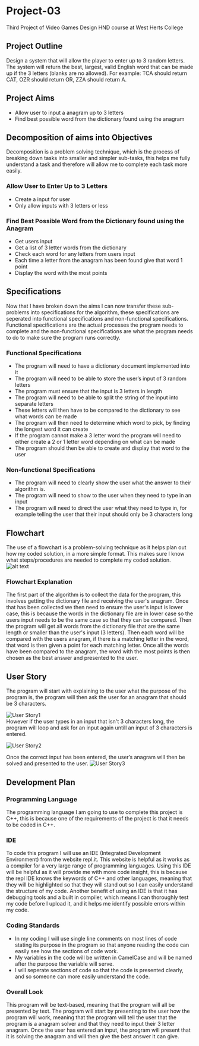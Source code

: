 # Project-03
Third Project of Video Games Design HND course at West Herts College 
## Project Outline ##
Design a system that will allow the player to enter up to 3 random letters. The system will return the best, largest, valid English word that can be made up if the 3 letters (blanks are no allowed). For example: TCA should return CAT, OZR should return OR, ZZA should return A.
## Project Aims
* Allow user to input a anagram up to 3 letters
* Find best possible word from the dictionary found using the anagram
## Decomposition of aims into Objectives
Decomposition is a problem solving technique, which is the process of breaking down tasks into smaller and simpler sub-tasks, this helps me fully understand a task and therefore will allow me to complete each task more easily.
### Allow User to Enter Up to 3 Letters
* Create a input for user
* Only allow inputs with 3 letters or less
### Find Best Possible Word from the Dictionary found using the Anagram
* Get users input
* Get a list of 3 letter words from the dictionary
* Check each word for any letters from users input
* Each time a letter from the anagram has been found give that word 1 point
* Display the word with the most points
## Specifications
Now that I have broken down the aims I can now transfer these sub-problems into specifications for the algorithm, these specifications are seperated into functional specifications and non-functional specifications. Functional specifications are the actual processes the program needs to complete and the non-functional specifications are what the program needs to do to make sure the program runs correctly.
### Functional Specifications ###
* The program will need to have a dictionary document implemented into it
*	The program will need to be able to store the user’s input of 3 random letters
*	The program must ensure that the input is 3 letters in length
*	The program will need to be able to split the string of the input into separate letters
*	These letters will then have to be compared to the dictionary to see what words can be made
*	The program will then need to determine which word to pick, by finding the longest word it can create
*	If the program cannot make a 3 letter word the program will need to either create a 2 or 1 letter word depending on what can be made
*	The program should then be able to create and display that word to the user
### Non-functional Specifications ###
* The program will need to clearly show the user what the answer to their algorithm is.
* The program will need to show to the user when they need to type in an input
* The program will need to direct the user what they need to type in, for example telling the user that their input should only be 3 characters long
## Flowchart ##
The use of a flowchart is a problem-solving technique as it helps plan out how my coded solution, in a more simple format. This makes sure I know what steps/procedures are needed to complete my coded solution. 
![alt text](https://github.com/SDearing/Project-03/blob/master/RepositoryAssets/flowchart.png)
### Flowchart Explanation ###
The first part of the algorithm is to collect the data for the program, this involves getting the dictionary file and receiving the user's anagram. Once that has been collected we then need to ensure the user's input is lower case, this is because the words in the dictionary file are in lower case so the users input needs to be the same case so that they can be compared. Then the program will get all words from the dictionary file that are the same length or smaller than the user's input (3 letters). Then each word will be compared with the users anagram, if there is a matching letter in the word, that word is then given a point for each matching letter. Once all the words have been compared to the anagram, the word with the most points is then chosen as the best answer and presented to the user.    
## User Story ##
The program will start with explaining to the user what the purpose of the program is, the program will then ask the user for an anagram that should be 3 characters.

![User Story1](https://github.com/SDearing/Project-03/blob/master/RepositoryAssets/UserStory1.PNG)<br/>
However if the user types in an input that isn't 3 characters long, the program will loop and ask for an input again untill an input of 3 characters is entered.

![User Story2](https://github.com/SDearing/Project-03/blob/master/RepositoryAssets/UserStory2.PNG)<br/>

Once the correct input has been entered, the user’s anagram will then be solved and presented to the user.
![User Story3](https://github.com/SDearing/Project-03/blob/master/RepositoryAssets/UserStory3.PNG)<br/>

## Development Plan ##
### Programming Language ###
The programming language I am going to use to complete this project is C++, this is because one of the requirements of the project is that it needs to be coded in C++.
### IDE ###
To code this program I will use an IDE (Integrated Development Environment) from the website repl.it. This website is helpful as it works as a compiler for a very large range of programming languages. Using this IDE will be helpful as it will provide me with more code insight, this is because the repl IDE knows the keywords of C++ and other languages, meaning that they will be highlighted so that they will stand out so I can easily understand the structure of my code. Another benefit of using an IDE is that it has debugging tools and a built in compiler, which means I can thoroughly test my code before I upload it, and it helps me identify possible errors within my code.
### Coding Standards ###
* In my coding I will use single line comments on most lines of code stating its purpose in the program so that anyone reading the code can easily see how the sections of code work.
* My variables in the code will be written in CamelCase and will be named after the purpose the variable will serve.
* I will seperate sections of code so that the code is presented clearly, and so someone can more easily understand the code. 
### Overall Look ###
This program will be text-based, meaning that the program will all be presented by text. The program will start by presenting to the user how the program will work, meaning that the program will tell the user that the program is a anagram solver and that they need to input their 3 letter anagram. Once the user has entered an input, the program will present that it is solving the anagram and will then give the best answer it can give.

